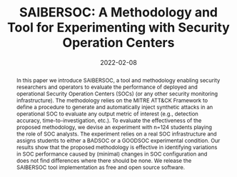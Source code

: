 ---
title: "SAIBERSOC: A Methodology and Tool for Experimenting with Security Operation Centers"
collection: journals
permalink: /journals/2022-02-08-saibersoc-journal
journal: True
date: 2022-02-08
venue: 'Digital Threats: Research and Practice. Volume 3, Issue 2, Article No.: 14, pp 1–29'
open_access_link: "https://dl.acm.org/doi/full/10.1145/3491266"
authors: 'Rosso, M.; Campobasso, M.; Gankhuyag, G.; Allodi, L.'
abstract: "In this paper we introduce SAIBERSOC, a tool and methodology enabling security researchers and operators to evaluate the performance of deployed and operational Security Operation Centers (SOCs) (or any other security monitoring infrastructure). The methodology relies on the MITRE ATT&CK Framework to define a procedure to generate and automatically inject synthetic attacks in an operational SOC to evaluate any output metric of interest (e.g., detection accuracy, time-to-investigation, etc.). To evaluate the effectiveness of the proposed methodology, we devise an experiment with n=124 students playing the role of SOC analysts. The experiment relies on a real SOC infrastructure and assigns students to either a BADSOC or a GOODSOC experimental condition. Our results show that the proposed methodology is effective in identifying variations in SOC performance caused by (minimal) changes in SOC configuration and does not  find differences where there should be none. We release the SAIBERSOC tool implementation as free and open source software."
source: https://gitlab.tue.nl/saibersoc/
---